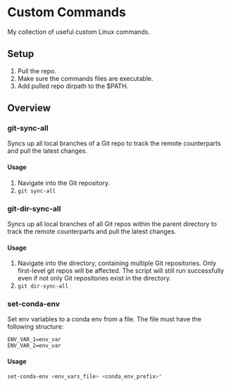 # Custom Commands
My collection of useful custom Linux commands.
## Setup
1. Pull the repo.
2. Make sure the commands files are executable.
3. Add pulled repo dirpath to the $PATH.
## Overview
### git-sync-all
Syncs up all local branches of a Git repo to track the remote counterparts and pull the latest changes. 

#### Usage
1. Navigate into the Git repository.
2. ```git sync-all```

### git-dir-sync-all
Syncs up all local branches of all Git repos within the parent directory to track the remote counterparts and pull the latest changes. 

#### Usage
1. Navigate into the directory, containing multiple Git repositories. Only first-level git repos will be affected. The script will still run successfully even if not only Git repositories exist in the directory.
2. ```git dir-sync-all```

### set-conda-env
Set env variables to a conda env from a file.
The file must have the following structure:
```
ENV_VAR_1=env_var
ENV_VAR_2=env_var
```
#### Usage
```bash
set-conda-env <env_vars_file> <conda_env_prefix>"
```
